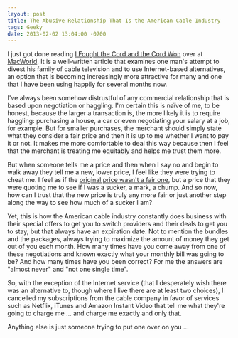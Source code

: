 ```yaml
---
layout: post
title: The Abusive Relationship That Is the American Cable Industry
tags: Geeky
date: 2013-02-02 13:04:00 -0700
---
```


I just got done reading [I Fought the Cord and the Cord Won](http://www.macworld.com/article/2026550/i-fought-the-cord-and-the-cord-won.html) over at [MacWorld](http://www.macworld.com/).  It is a well-written article that examines one man's attempt to divest his family of cable television and to use Internet-based alternatives, an option that is becoming increasingly more attractive for many and one that I have been using happily for several months now.

I've always been somehow distrustful of any commercial relationship that is based upon negotiation or haggling.  I'm certain this is naïve of me, to be honest, because the larger a transaction is, the more likely it is to require haggling: purchasing a house, a car or even negotiating your salary at a job, for example.  But for smaller purchases, the merchant should simply state what they consider a fair price and then it is up to me whether I want to pay it or not.  It makes me more comfortable to deal this way because then I feel that the merchant is treating me equitably and helps me trust them more.

But when someone tells me a price and then when I say no and begin to walk away they tell me a new, lower price, I feel like they were trying to cheat me.  I feel as if the [original price wasn't a fair one](http://www.youtube.com/watch?v=Ol09wUI21lc), but a price that they were quoting me to see if I was a sucker, a mark, a chump.  And so now, how can I trust that the new price is truly any more fair or just another step along the way to see how much of a sucker I am?

Yet, this is how the American cable industry constantly does business with their special offers to get you to switch providers and their deals to get you to stay, but that always have an expiration date.  Not to mention the bundles and the packages, always trying to maximize the amount of money they get out of you each month.  How many times have you come away from one of these negotiations and known exactly what your monthly bill was going to be?  And how many times have you been correct?  For me the answers are "almost never" and "not one single time".

So, with the exception of the Internet service (that I desperately wish there was an alternative to, though where I live there are at least two choices), I cancelled my subscriptions from the cable company in favor of services such as Netflix, iTunes and Amazon Instant Video that tell me what they're going to charge me ... and charge me exactly and only that.

Anything else is just someone trying to put one over on you ...
